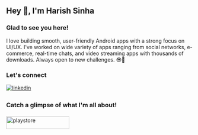 ## Hey 👋, I'm Harish Sinha  

### Glad to see you here!  
I love building smooth, user-friendly Android apps with a strong focus on UI/UX. I've worked on wide variety of apps ranging from social networks, e-commerce, real-time chats, and video streaming apps with thousands of downloads. Always open to new challenges. 😎🚀

### Let's connect

<a href="https://linkedin.com/in/harish-sinha-066a28139" target="_blank">
  <img src="https://img.shields.io/badge/linkedin-%231E77B5.svg?&style=for-the-badge&logo=linkedin&logoColor=white" alt="linkedin" style="margin-bottom: 5px;" />
</a>

### Catch a glimpse of what I'm all about!  
<a href="https://play.google.com/store/apps/developer?id=Harish+Sinha" target="_blank">
  <img src="https://www.gstatic.com/android/market_images/web/play_prism_hlock_v2_2x.png" width="170" height="34" alt="playstore" style="margin-top: 5px;" />
</a>

<br/> 
<br/>  
<br />
